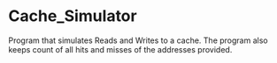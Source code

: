 # Cache_Simulator
Program that simulates Reads and Writes to a cache. The program also keeps count of all hits and misses of the addresses provided.
